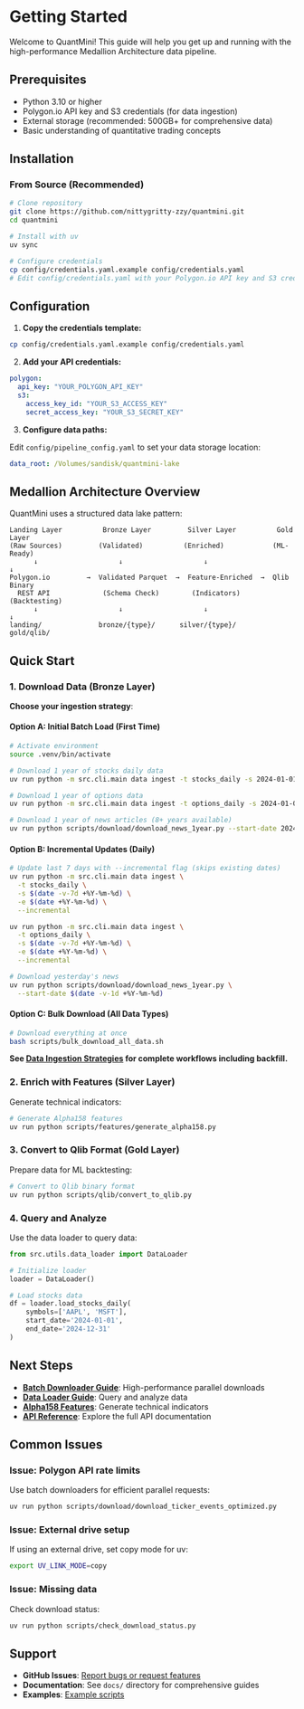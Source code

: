 # Getting Started

Welcome to QuantMini! This guide will help you get up and running with the high-performance Medallion Architecture data pipeline.

## Prerequisites

- Python 3.10 or higher
- Polygon.io API key and S3 credentials (for data ingestion)
- External storage (recommended: 500GB+ for comprehensive data)
- Basic understanding of quantitative trading concepts

## Installation

### From Source (Recommended)

```bash
# Clone repository
git clone https://github.com/nittygritty-zzy/quantmini.git
cd quantmini

# Install with uv
uv sync

# Configure credentials
cp config/credentials.yaml.example config/credentials.yaml
# Edit config/credentials.yaml with your Polygon.io API key and S3 credentials
```

## Configuration

1. **Copy the credentials template:**

```bash
cp config/credentials.yaml.example config/credentials.yaml
```

2. **Add your API credentials:**

```yaml
polygon:
  api_key: "YOUR_POLYGON_API_KEY"
  s3:
    access_key_id: "YOUR_S3_ACCESS_KEY"
    secret_access_key: "YOUR_S3_SECRET_KEY"
```

3. **Configure data paths:**

Edit `config/pipeline_config.yaml` to set your data storage location:

```yaml
data_root: /Volumes/sandisk/quantmini-lake
```

## Medallion Architecture Overview

QuantMini uses a structured data lake pattern:

```
Landing Layer          Bronze Layer         Silver Layer          Gold Layer
(Raw Sources)         (Validated)          (Enriched)            (ML-Ready)
      ↓                    ↓                    ↓                     ↓
Polygon.io         →  Validated Parquet  →  Feature-Enriched  →  Qlib Binary
  REST API             (Schema Check)        (Indicators)         (Backtesting)
      ↓                    ↓                    ↓                     ↓
landing/              bronze/{type}/      silver/{type}/        gold/qlib/
```

## Quick Start

### 1. Download Data (Bronze Layer)

**Choose your ingestion strategy**:

#### Option A: Initial Batch Load (First Time)

```bash
# Activate environment
source .venv/bin/activate

# Download 1 year of stocks daily data
uv run python -m src.cli.main data ingest -t stocks_daily -s 2024-01-01 -e 2025-10-18

# Download 1 year of options data
uv run python -m src.cli.main data ingest -t options_daily -s 2024-01-01 -e 2025-10-18

# Download 1 year of news articles (8+ years available)
uv run python scripts/download/download_news_1year.py --start-date 2024-01-01
```

#### Option B: Incremental Updates (Daily)

```bash
# Update last 7 days with --incremental flag (skips existing dates)
uv run python -m src.cli.main data ingest \
  -t stocks_daily \
  -s $(date -v-7d +%Y-%m-%d) \
  -e $(date +%Y-%m-%d) \
  --incremental

uv run python -m src.cli.main data ingest \
  -t options_daily \
  -s $(date -v-7d +%Y-%m-%d) \
  -e $(date +%Y-%m-%d) \
  --incremental

# Download yesterday's news
uv run python scripts/download/download_news_1year.py \
  --start-date $(date -v-1d +%Y-%m-%d)
```

#### Option C: Bulk Download (All Data Types)

```bash
# Download everything at once
bash scripts/bulk_download_all_data.sh
```

**See [Data Ingestion Strategies](../guides/data-ingestion-strategies.md) for complete workflows including backfill.**

### 2. Enrich with Features (Silver Layer)

Generate technical indicators:

```bash
# Generate Alpha158 features
uv run python scripts/features/generate_alpha158.py
```

### 3. Convert to Qlib Format (Gold Layer)

Prepare data for ML backtesting:

```bash
# Convert to Qlib binary format
uv run python scripts/qlib/convert_to_qlib.py
```

### 4. Query and Analyze

Use the data loader to query data:

```python
from src.utils.data_loader import DataLoader

# Initialize loader
loader = DataLoader()

# Load stocks data
df = loader.load_stocks_daily(
    symbols=['AAPL', 'MSFT'],
    start_date='2024-01-01',
    end_date='2024-12-31'
)
```

## Next Steps

- **[Batch Downloader Guide](../docs/guides/batch-downloader.md)**: High-performance parallel downloads
- **[Data Loader Guide](../docs/guides/data-loader.md)**: Query and analyze data
- **[Alpha158 Features](../docs/guides/ALPHA158_FEATURES.md)**: Generate technical indicators
- **[API Reference](api/index.rst)**: Explore the full API documentation

## Common Issues

### Issue: Polygon API rate limits

Use batch downloaders for efficient parallel requests:

```bash
uv run python scripts/download/download_ticker_events_optimized.py
```

### Issue: External drive setup

If using an external drive, set copy mode for uv:

```bash
export UV_LINK_MODE=copy
```

### Issue: Missing data

Check download status:

```bash
uv run python scripts/check_download_status.py
```

## Support

- **GitHub Issues**: [Report bugs or request features](https://github.com/nittygritty-zzy/quantmini/issues)
- **Documentation**: See `docs/` directory for comprehensive guides
- **Examples**: [Example scripts](https://github.com/nittygritty-zzy/quantmini/tree/main/examples)
